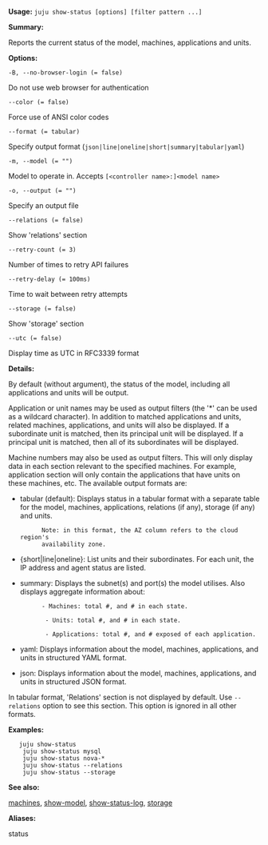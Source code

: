 **Usage:** `juju show-status [options] [filter pattern ...]`

**Summary:**

Reports the current status of the model, machines, applications and units.

**Options:**

`-B, --no-browser-login (= false)`

Do not use web browser for authentication

`--color (= false)`

Force use of ANSI color codes

`--format (= tabular)`

Specify output format (`json|line|oneline|short|summary|tabular|yaml`)

`-m, --model (= "")`

Model to operate in. Accepts `[<controller name>:]<model name>`

`-o, --output (= "")`

Specify an output file

`--relations (= false)`

Show 'relations' section

`--retry-count (= 3)`

Number of times to retry API failures

`--retry-delay (= 100ms)`

Time to wait between retry attempts

`--storage (= false)`

Show 'storage' section

`--utc (= false)`

Display time as UTC in RFC3339 format

**Details:**

By default (without argument), the status of the model, including all applications and units will be output.

Application or unit names may be used as output filters (the '*' can be used as a wildcard character). In addition to matched applications and units, related machines, applications, and units will also be displayed. If a subordinate unit is matched, then its principal unit will be displayed. If a principal unit is matched, then all of its subordinates will be displayed.

Machine numbers may also be used as output filters. This will only display data in each section relevant to the specified machines. For example, application section will only contain the applications that have units on these machines, etc. The available output formats are:

* tabular (default): Displays status in a tabular format with a separate table for the model, machines, applications, relations (if any), storage (if any) and units.

            Note: in this format, the AZ column refers to the cloud region's
            availability zone.
* {short|line|oneline}: List units and their subordinates. For each unit, the IP address and agent status are listed.

* summary: Displays the subnet(s) and port(s) the model utilises. Also displays aggregate information about:

            - Machines: total #, and # in each state.

             - Units: total #, and # in each state.

             - Applications: total #, and # exposed of each application.
* yaml: Displays information about the model, machines, applications, and units in structured YAML format.

* json: Displays information about the model, machines, applications, and units in structured JSON format.

In tabular format, 'Relations' section is not displayed by default. Use `--relations` option to see this section. This option is ignored in all other formats.

**Examples:**

       juju show-status
        juju show-status mysql
        juju show-status nova-*
        juju show-status --relations
        juju show-status --storage
**See also:**

[machines](https://discourse.jujucharms.com/t/command-machines/1765), [show-model](https://discourse.jujucharms.com/t/command-show-model/1825), [show-status-log](https://discourse.jujucharms.com/t/command-show-status-log/1828), [storage](https://discourse.jujucharms.com/t/command-storage/1837)

**Aliases:**

status

